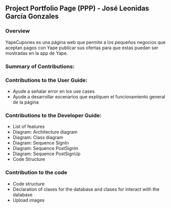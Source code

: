 ## Project Portfolio Page (PPP) - José Leonidas García Gonzales

### Overview

YapeCupones es una página web que permite a los pequeños negocios que aceptan
pagos con Yape publicar sus ofertas para que estas puedan ser mostradas en la
app de Yape.

### Summary of Contributions:

### Contributions to the User Guide:

- Ayude a señalar error en los use cases
- Ayude a desarrollar escenarios que expliquen el funcionamiento general de la
  página

### Contributions to the Developer Guide:

- List of features
- Diagram: Architecture diagram
- Diagram: Class diagram
- Diagram: Sequence SignIn
- Diagram: Sequence PostSignIn
- Diagram: Sequence PostSignUp
- Code Structure

### Contribution to the code

- Code structure
- Declaration of clases for the database and clases for interact with the database
- Upload images
